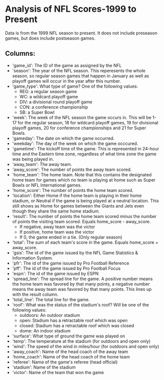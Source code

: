 # Analysis of NFL Scores-1999 to Present
Data is from the 1999 NFL season to present. It does not include preseason games, but does include postseason games.

## Columns:

- 'game_id': The ID of the game as assigned by the NFL
- 'season': The year of the NFL season. This reperesents the whole season, so regular season games that happen in January as well as playoff games will occur in the year after this number.
- 'game_type': What type of game? One of the following values:
    - REG: a regular season game
    - WC: a wildcard playoff game
    - DIV: a divisional round playoff game
    - CON: a conference championship
    - SB: a Super Bowl
- 'week': The week of the NFL season the game occurs in. This will be 1-17 for the regular season, 18 for wildcard playoff games, 19 for divisional playoff games, 20 for conference championships and 21 for Super Bowls.
- 'gameday': The date on which the game occurred.
- 'weekday': The day of the week on which the game occcured.
- 'gametime': The kickoff time of the game. This is represented in 24-hour time and the Eastern time zone, regardless of what time zone the game was being played in.
- 'away_team': The away team.
- 'away_score': The number of points the away team scored.
- 'home_team': The home team. Note that this contains the designated home team for games which no team is playing at home such as Super Bowls or NFL International games.
- 'home_score': The number of points the home team scored.
- 'location': Either Home if the home team is playing in their home stadium, or Neutral if the game is being played at a neutral location. This still shows as Home for games between the Giants and Jets even though they share the same home stadium.
- 'result': The number of points the home team scored minus the number of points the visiting team scored. Equals home_score - away_score.
    - If negative, away team was the victor
    - If positive, home team was the victor
    - If 0, the game ended in a tie. (Only regular season)
- 'total': The sum of each team's score in the game. Equals home_score + away_score.
- 'gsis': The id of the game issued by the NFL Game Statistics & Information System.
- 'pfr': The id of the game issued by Pro Football Reference
- 'pff': The id of the game issued by Pro Football Focus
- 'espn': The id of the game issued by ESPN
- 'spread_line': The spread line for the game. A positive number means the home team was favored by that many points, a negative number means the away team was favored by that many points. This lines up with the result column.
- 'total_line': The total line for the game.
- 'roof': What was the status of the stadium's roof? Will be one of the following values:
    - outdoors: An outdoor stadium
    - open: Stadium has a retractable roof which was open
    - closed: Stadium has a retractable roof which was closed
    - dome: An indoor stadium
- 'surface': What type of ground the game was played on
- 'temp': The temperature at the stadium (for outdoors and open only)
- 'wind': The speed of the wind in miles/hour (for outdoors and open only)
- 'away_coach': Name of the head coach of the away team
- 'home_coach': Name of the head coach of the home team
- 'referee': Name of the game's referee (head official)
- 'stadium': Name of the stadium
- 'victor': Name of the team that won the game